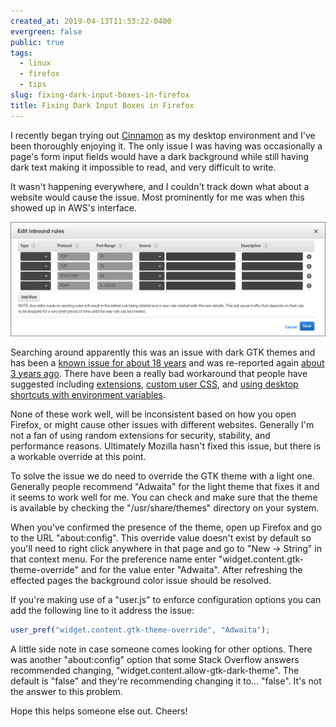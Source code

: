 ```yaml
---
created_at: 2019-04-13T11:53:22-0400
evergreen: false
public: true
tags:
  - linux
  - firefox
  - tips
slug: fixing-dark-input-boxes-in-firefox
title: Fixing Dark Input Boxes in Firefox
---
```


I recently began trying out [Cinnamon](https://github.com/linuxmint/Cinnamon) as my desktop environment and I've been thoroughly enjoying it. The only issue I was having was occasionally a page's form input fields would have a dark background while still having dark text making it impossible to read, and very difficult to write.

It wasn't happening everywhere, and I couldn't track down what about a website would cause the issue. Most prominently for me was when this showed up in AWS's interface.

![Example of Dark Input in AWS Security Groups](/images/dark_firefox_inputs.png)

Searching around apparently this was an issue with dark GTK themes and has been a [known issue for about 18 years](https://bugzilla.mozilla.org/show_bug.cgi?id=70315) and was re-reported again [about 3 years ago](https://bugzilla.mozilla.org/show_bug.cgi?id=1283086). There have been a really bad workaround that people have suggested including [extensions](https://github.com/DmitriK/darkContrast#text-contrast-for-dark-themes), [custom user CSS](https://stackoverflow.com/questions/19911090/firefox-how-to-see-text-in-input-fields-with-black-background-set-in-preference), and [using desktop shortcuts with environment variables](https://medium.com/@lsm/fix-firefox-dark-text-input-on-ubuntu-18-when-using-gnome-dark-themes-98f253f8ed7f).

None of these work well, will be inconsistent based on how you open Firefox, or might cause other issues with different websites. Generally I'm not a fan of using random extensions for security, stability, and performance reasons. Ultimately Mozilla hasn't fixed this issue, but there is a workable override at this point.

To solve the issue we do need to override the GTK theme with a light one. Generally people recommend "Adwaita" for the light theme that fixes it and it seems to work well for me. You can check and make sure that the theme is available by checking the "/usr/share/themes" directory on your system.

When you've confirmed the presence of the theme, open up Firefox and go to the URL "about:config". This override value doesn't exist by default so you'll need to right click anywhere in that page and go to "New -> String" in that context menu. For the preference name enter "widget.content.gtk-theme-override" and for the value enter "Adwaita". After refreshing the effected pages the background color issue should be resolved.

If you're making use of a "user.js" to enforce configuration options you can add the following line to it address the issue:

```javascript
user_pref("widget.content.gtk-theme-override", "Adwaita");
```

A little side note in case someone comes looking for other options. There was another "about:config" option that some Stack Overflow answers recommended changing, "widget.content.allow-gtk-dark-theme". The default is "false" and they're recommending changing it to... "false". It's not the answer to this
problem.

Hope this helps someone else out. Cheers!
